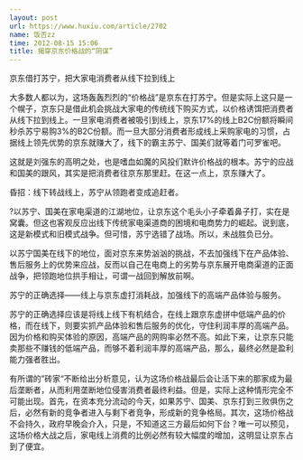 ```yaml
---
layout: post
url: https://www.huxiu.com/article/2702
name: 饭否zz
time: 2012-08-15 15:06
title: 揭穿京东价格战的“阴谋”
---
```

京东借打苏宁，把大家电消费者从线下拉到线上

大多数人都以为，这场轰轰烈烈的“价格战”是京东在打苏宁。但是实际上这只是一个幌子，京东只是借此机会挑战大家电的传统线下购买方式，以价格诱饵把消费者从线下拉到线上。一旦家电消费者被吸引到线上，京东17%的线上B2C份额将瞬间秒杀苏宁易购3%的B2C份额。而一旦大部分消费者形成线上采购家电的习惯，占据线上领先优势的京东就赚大了，线下的霸主苏宁、国美们就等着门可罗雀吧。

这就是刘强东的高明之处，也是嗜血如魔的风投们默许价格战的根本。苏宁的应战和国美的跟风，其实是把消费者往京东那里赶。在这一点上，京东赚大了。

昏招：线下转战线上，苏宁从领跑者变成追赶者。

?以苏宁、国美在家电渠道的江湖地位，让京东这个毛头小子牵着鼻子打，实在是窝囊。但这也客观反应出线下传统家电渠道商的困境和电商势力的崛起。说到底，这是新模式和旧模式战争。但可惜，苏宁选错了战场。所以，未战胜负已分。

以苏宁国美在线下的地位，面对京东来势汹汹的挑战，不去加强线下在产品体验、售后服务上的优势来应战，反而以自己在电商上的劣势与京东展开电商渠道的正面战争，把领跑地位拱手相让，可谓一战回到解放前啊。

苏宁的正确选择——线上与京东虚打消耗战，加强线下的高端产品体验与服务。

苏宁的正确选择应该是将线上线下有机结合，在线上跟京东虚拼中低端产品的价格，而在线下，则要实抓产品体验和售后服务的优化，守住利润丰厚的高端产品。因为价格和购买体验的原因，高端产品的网购率必然不高。如此下来，让京东只能卖那些不赚钱的低端产品，而够不着利润丰厚的高端产品，那么，最终必然是盈利能力强者胜出。

有所谓的”砖家“不断给出分析意见，认为这场价格战最后会让活下来的那家成为最后垄断者，从而利用垄断地位侵害消费者最终利益。但是，实际上这种情形完全不可能出现。首先，在资本充分流动的今天，如果苏宁、国美、京东打到三败俱伤之后，必然有新的竞争者进入与剩下者竞争，形成新的竞争格局。其次，这场价格战不会持久，政府早晚会介入，只是，不知道这三方最后如何下台？唯一可以预见，这场价格大战之后，家电线上消费的比例必然有较大幅度的增加，这明显让京东占到了便宜。

